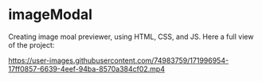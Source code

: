 # imageModal
Creating image moal previewer, using HTML, CSS, and JS. Here a full view of the project: 

https://user-images.githubusercontent.com/74983759/171996954-17ff0857-6639-4eef-94ba-8570a384cf02.mp4


